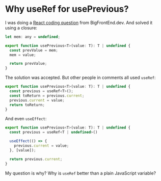 # Why useRef for usePrevious?

I was doing a [React coding question] from BigFrontEnd.dev. And solved it using a closure:

```jsx
let mem: any = undefined;

export function usePrevious<T>(value: T): T | undefined {
  const prevValue = mem;
  mem = value;

  return prevValue;
}
```

The solution was accepted. But other people in comments all used `useRef`:

```jsx
export function usePrevious<T>(value: T): T | undefined {
  const previous = useRef<T>();
  const toReturn = previous.current;
  previous.current = value;
  return toReturn;
}

```

And even `useEffect`:

```jsx
export function usePrevious<T>(value: T): T | undefined {
  const previous = useRef<T | undefined>()

  useEffect(() => {
    previous.current = value;
  }, [value]);

  return previous.current;
}
```

My question is why? Why is `useRef` better than a plain JavaScript variable?

[React coding question]: https://bigfrontend.dev/react/usePrevious
